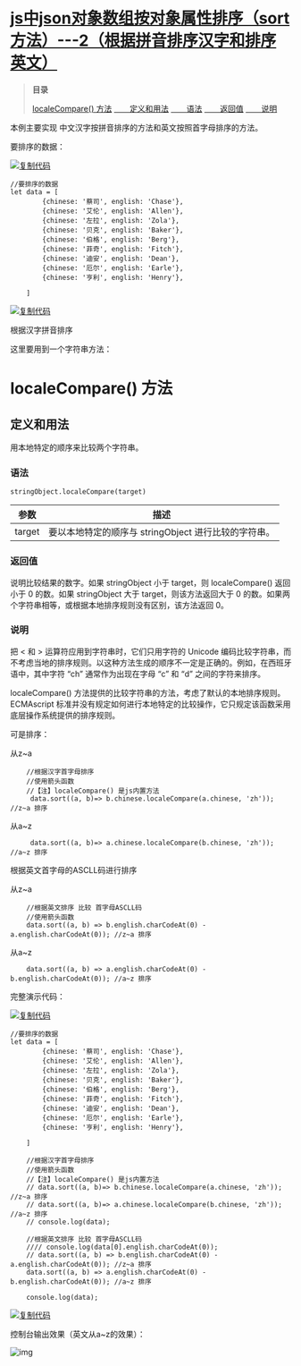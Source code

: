 # [js中json对象数组按对象属性排序（sort方法）---2（根据拼音排序汉字和排序英文）](https://www.cnblogs.com/taohuaya/p/10049341.html)





> **目录**
>
> [localeCompare() 方法](https://www.cnblogs.com/taohuaya/p/10049341.html#localecompare-方法)
> [  定义和用法](https://www.cnblogs.com/taohuaya/p/10049341.html#定义和用法)
> [  语法](https://www.cnblogs.com/taohuaya/p/10049341.html#语法)
> [  返回值](https://www.cnblogs.com/taohuaya/p/10049341.html#返回值)
> [  说明](https://www.cnblogs.com/taohuaya/p/10049341.html#说明)

本例主要实现 中文汉字按拼音排序的方法和英文按照首字母排序的方法。

 

要排序的数据：

[![复制代码](https://common.cnblogs.com/images/copycode.gif)](javascript:void(0);)

```
//要排序的数据
let data = [
        {chinese: '蔡司', english: 'Chase'},
        {chinese: '艾伦', english: 'Allen'},    
        {chinese: '左拉', english: 'Zola'},
        {chinese: '贝克', english: 'Baker'},    
        {chinese: '伯格', english: 'Berg'},    
        {chinese: '菲奇', english: 'Fitch'},    
        {chinese: '迪安', english: 'Dean'},    
        {chinese: '厄尔', english: 'Earle'},        
        {chinese: '亨利', english: 'Henry'},
        
    ]
```

[![复制代码](https://common.cnblogs.com/images/copycode.gif)](javascript:void(0);)

根据汉字拼音排序

这里要用到一个字符串方法：

# localeCompare() 方法

## 定义和用法

用本地特定的顺序来比较两个字符串。

### 语法

```
stringObject.localeCompare(target)
```

| 参数   | 描述                                                 |
| ------ | ---------------------------------------------------- |
| target | 要以本地特定的顺序与 stringObject 进行比较的字符串。 |

### 返回值

说明比较结果的数字。如果 stringObject 小于 target，则 localeCompare() 返回小于 0 的数。如果 stringObject 大于 target，则该方法返回大于 0 的数。如果两个字符串相等，或根据本地排序规则没有区别，该方法返回 0。

### 说明

把 < 和 > 运算符应用到字符串时，它们只用字符的 Unicode 编码比较字符串，而不考虑当地的排序规则。以这种方法生成的顺序不一定是正确的。例如，在西班牙语中，其中字符 “ch” 通常作为出现在字母 “c” 和 “d” 之间的字符来排序。

localeCompare() 方法提供的比较字符串的方法，考虑了默认的本地排序规则。ECMAscript 标准并没有规定如何进行本地特定的比较操作，它只规定该函数采用底层操作系统提供的排序规则。

 

可是排序：

 

从z~a

```
    //根据汉字首字母排序
    //使用箭头函数
    //【注】localeCompare() 是js内置方法
     data.sort((a, b)=> b.chinese.localeCompare(a.chinese, 'zh')); //z~a 排序
```

从a~z

```
     data.sort((a, b)=> a.chinese.localeCompare(b.chinese, 'zh')); //a~z 排序    
```

根据英文首字母的ASCLL码进行排序

从z~a

```
    //根据英文排序 比较 首字母ASCLL码
    //使用箭头函数
    data.sort((a, b) => b.english.charCodeAt(0) - a.english.charCodeAt(0)); //z~a 排序
```

 

从a~z

```
    data.sort((a, b) => a.english.charCodeAt(0) - b.english.charCodeAt(0)); //a~z 排序    
```

 

完整演示代码：



[![复制代码](https://common.cnblogs.com/images/copycode.gif)](javascript:void(0);)

```
//要排序的数据
let data = [
        {chinese: '蔡司', english: 'Chase'},
        {chinese: '艾伦', english: 'Allen'},    
        {chinese: '左拉', english: 'Zola'},
        {chinese: '贝克', english: 'Baker'},    
        {chinese: '伯格', english: 'Berg'},    
        {chinese: '菲奇', english: 'Fitch'},    
        {chinese: '迪安', english: 'Dean'},    
        {chinese: '厄尔', english: 'Earle'},        
        {chinese: '亨利', english: 'Henry'},
        
    ]

    //根据汉字首字母排序
    //使用箭头函数
    //【注】localeCompare() 是js内置方法
    // data.sort((a, b)=> b.chinese.localeCompare(a.chinese, 'zh')); //z~a 排序
    // data.sort((a, b)=> a.chinese.localeCompare(b.chinese, 'zh')); //a~z 排序    
    // console.log(data);

    //根据英文排序 比较 首字母ASCLL码
    //// console.log(data[0].english.charCodeAt(0));
    // data.sort((a, b) => b.english.charCodeAt(0) - a.english.charCodeAt(0)); //z~a 排序
    data.sort((a, b) => a.english.charCodeAt(0) - b.english.charCodeAt(0)); //a~z 排序    

    console.log(data);
```

[![复制代码](https://common.cnblogs.com/images/copycode.gif)](javascript:void(0);)

控制台输出效果（英文从a~z的效果）：

![img](https://img2018.cnblogs.com/blog/1249006/201812/1249006-20181201142302985-1951266132.png)